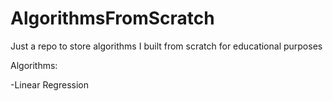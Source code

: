 # AlgorithmsFromScratch


Just a repo to store algorithms I built from scratch for educational purposes


Algorithms:

-Linear Regression
